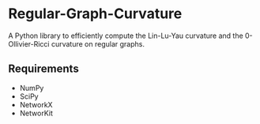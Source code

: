 # Regular-Graph-Curvature

A Python library to efficiently compute the Lin-Lu-Yau curvature and the 0-Ollivier-Ricci curvature on regular graphs.

## Requirements
- NumPy
- SciPy
- NetworkX
- NetworKit
